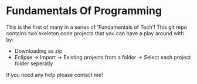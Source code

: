 # Fundamentals Of Programming

This is the first of many in a series of 'Fundamentals of Tech'! This git repo contains two skeleton code projects that you can have a play around with by:
- Downloading as zip
- Eclipse -> Import -> Existing projects from a folder -> Select each project folder seperatly

If you need any help please contact me!
